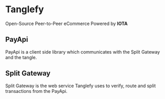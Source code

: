 # Tanglefy
Open-Source Peer-to-Peer eCommerce Powered by **IOTA**



## PayApi

PayApi is a client side library which communicates with the Split Gateway and the tangle. 



## Split Gateway

Split Gateway is the web service Tanglefy uses to verify, route and split transactions from the PayApi.

